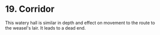 # 19. Corridor

This watery hall is similar in depth and effect on movement to
the route to the weasel's lair. It leads to a dead end.

